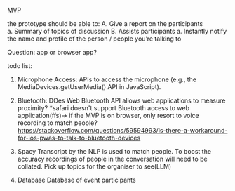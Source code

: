 MVP 

the prototype should be able to:
A.	Give a report on the participants  
  a.	Summary of topics of discussion
B.	Assists participants
  a.	Instantly notify the name and profile of the person / people you’re talking to

Question:
app or browser app?

todo list:
1. Microphone Access:
APIs to access the microphone (e.g., the MediaDevices.getUserMedia() API in JavaScript).

2. Bluetooth:
DOes Web Bluetooth API allows web applications to measure proximity?
*safari doesn't support Bluetooth access to web application(ffs)-> if the MVP is on browser, only resort to voice recording to match people?
https://stackoverflow.com/questions/59594993/is-there-a-workaround-for-ios-pwas-to-talk-to-bluetooth-devices

3. Spacy
Transcript by the NLP is used to match people.
To boost the accuracy recordings of people in the conversation will need to be collated.
Pick up topics for the organiser to see(LLM)

3. Database
Database of event participants
